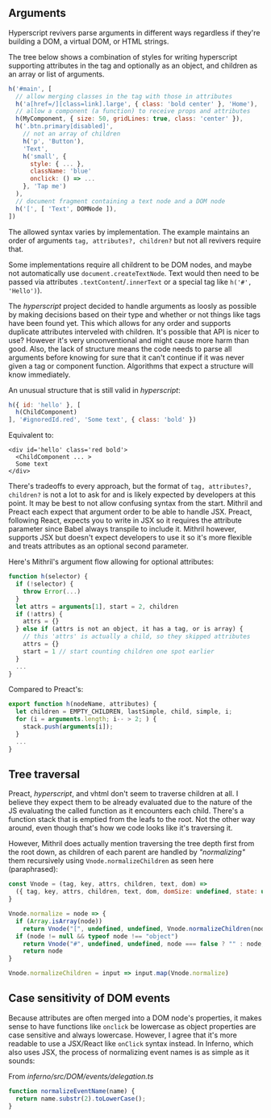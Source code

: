 ## Arguments

Hyperscript revivers parse arguments in different ways regardless if they're
building a DOM, a virtual DOM, or HTML strings.

The tree below shows a combination of styles for writing hyperscript supporting
attributes in the tag and optionally as an object, and children as an array or
list of arguments.

```js
h('#main', [
  // allow merging classes in the tag with those in attributes
  h('a[href=/][class=link].large', { class: 'bold center' }, 'Home'),
  // allow a component (a function) to receive props and attributes
  h(MyComponent, { size: 50, gridLines: true, class: 'center' }),
  h('.btn.primary[disabled]',
    // not an array of children
    h('p', 'Button'),
    'Text',
    h('small', {
      style: { ... },
      className: 'blue'
      onclick: () => ...
    }, 'Tap me')
  ),
  // document fragment containing a text node and a DOM node
  h('[', [ 'Text', DOMNode ]),
])
```

The allowed syntax varies by implementation. The example maintains an order of
arguments `tag, attributes?, children?` but not all revivers require that.

Some implementations require all childrent to be DOM nodes, and maybe not
automatically use `document.createTextNode`. Text would then need to be passed
via attributes `.textContent`/`.innerText` or a special tag like `h('#',
'Hello')`).

The _hyperscript_ project decided to handle arguments as loosly as possible by
making decisions based on their type and whether or not things like tags have
been found yet. This which allows for any order and supports duplicate
attributes interveled with children. It's possible that API is nicer to use?
However it's very unconventional and might cause more harm than good. Also, the
lack of structure means the code needs to parse all arguments before knowing for
sure that it can't continue if it was never given a tag or component function.
Algorithms that expect a structure will know immediately.

An unusual structure that is still valid in _hyperscript_:

```js
h({ id: 'hello' }, [
  h(ChildComponent)
], '#ignoredId.red', 'Some text', { class: 'bold' })
```

Equivalent to:
```
<div id='hello' class='red bold'>
  <ChildComponent ... >
  Some text
</div>
```

There's tradeoffs to every approach, but the format of `tag, attributes?,
children?` is not a lot to ask for and is likely expected by developers at this
point. It may be best to not allow confusing syntax from the start. Mithril and
Preact each expect that argument order to be able to handle JSX. Preact,
following React, expects you to write in JSX so it requires the attribute
parameter since Babel always transpile to include it. Mithril however, supports
JSX but doesn't expect developers to use it so it's more flexible and treats
attributes as an optional second parameter.

Here's Mithril's argument flow allowing for optional attributes:

```js
function h(selector) {
  if (!selector) {
    throw Error(...)
  }
  let attrs = arguments[1], start = 2, children
  if (!attrs) {
    attrs = {}
  } else if (attrs is not an object, it has a tag, or is array) {
    // this 'attrs' is actually a child, so they skipped attributes
    attrs = {}
    start = 1 // start counting children one spot earlier
  }
  ...
}
```

Compared to Preact's:

```js
export function h(nodeName, attributes) {
  let children = EMPTY_CHILDREN, lastSimple, child, simple, i;
  for (i = arguments.length; i-- > 2; ) {
    stack.push(arguments[i]);
  }
  ...
}
```

## Tree traversal

Preact, _hyperscript_, and vhtml don't seem to traverse children at all. I
believe they expect them to be already evaluated due to the nature of the JS
evaluating the called function as it encounters each child. There's a function
stack that is emptied from the leafs to the root. Not the other way around, even
though that's how we code looks like it's traversing it.

However, Mithril does actually mention traversing the tree depth first from the
root down, as children of each parent are handled by _"normalizing"_ them
recursively using `Vnode.normalizeChildren` as seen here (paraphrased):

```js
const Vnode = (tag, key, attrs, children, text, dom) =>
  ({ tag, key, attrs, children, text, dom, domSize: undefined, state: undefined, events: undefined, instance: undefined })
}

Vnode.normalize = node => {
  if (Array.isArray(node))
    return Vnode("[", undefined, undefined, Vnode.normalizeChildren(node), undefined, undefined)
  if (node != null && typeof node !== "object")
    return Vnode("#", undefined, undefined, node === false ? "" : node, undefined, undefined)
	return node
}

Vnode.normalizeChildren = input => input.map(Vnode.normalize)
```

## Case sensitivity of DOM events

Because attributes are often merged into a DOM node's properties, it makes sense
to have functions like `onclick` be lowercase as object properties are case
sensitive and always lowercase. However, I agree that it's more readable to use
a JSX/React like `onClick` syntax instead. In Inferno, which also uses JSX, the
process of normalizing event names is as simple as it sounds:

From _inferno/src/DOM/events/delegation.ts_

```js
function normalizeEventName(name) {
  return name.substr(2).toLowerCase();
}
```
